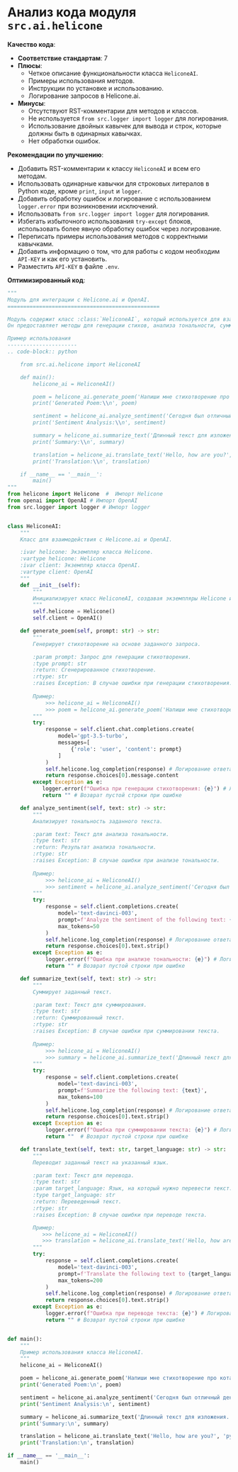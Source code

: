 # Анализ кода модуля `src.ai.helicone`

**Качество кода**:
   - **Соответствие стандартам**: 7
   - **Плюсы**:
     - Четкое описание функциональности класса `HeliconeAI`.
     - Примеры использования методов.
     - Инструкции по установке и использованию.
     - Логирование запросов в Helicone.ai.
   - **Минусы**:
     - Отсутствуют RST-комментарии для методов и классов.
     - Не используется `from src.logger import logger` для логирования.
     - Использование двойных кавычек для вывода и строк, которые должны быть в одинарных кавычках.
     - Нет обработки ошибок.

**Рекомендации по улучшению**:
   - Добавить RST-комментарии к классу `HeliconeAI` и всем его методам.
   - Использовать одинарные кавычки для строковых литералов в Python коде, кроме `print`, `input` и `logger`.
   - Добавить обработку ошибок и логирование с использованием `logger.error` при возникновении исключений.
   - Использовать `from src.logger import logger` для логирования.
   - Избегать избыточного использования `try-except` блоков, использовать более явную обработку ошибок через логирование.
   - Переписать примеры использования методов с корректными кавычками.
   - Добавить информацию о том, что для работы с кодом необходим `API-KEY` и как его установить.
   - Разместить `API-KEY` в файле `.env`.

**Оптимизированный код**:
```python
"""
Модуль для интеграции с Helicone.ai и OpenAI.
================================================

Модуль содержит класс :class:`HeliconeAI`, который используется для взаимодействия с моделями Helicone.ai и OpenAI.
Он предоставляет методы для генерации стихов, анализа тональности, суммирования и перевода текста, а также логирования.

Пример использования
----------------------
.. code-block:: python

    from src.ai.helicone import HeliconeAI

    def main():
        helicone_ai = HeliconeAI()

        poem = helicone_ai.generate_poem('Напиши мне стихотворение про кота.')
        print('Generated Poem:\\n', poem)

        sentiment = helicone_ai.analyze_sentiment('Сегодня был отличный день!')
        print('Sentiment Analysis:\\n', sentiment)

        summary = helicone_ai.summarize_text('Длинный текст для изложения...')
        print('Summary:\\n', summary)

        translation = helicone_ai.translate_text('Hello, how are you?', 'русский')
        print('Translation:\\n', translation)

    if __name__ == '__main__':
        main()
"""
from helicone import Helicone  #  Импорт Helicone
from openai import OpenAI # Импорт OpenAI
from src.logger import logger # Импорт logger


class HeliconeAI:
    """
    Класс для взаимодействия с Helicone.ai и OpenAI.

    :ivar helicone: Экземпляр класса Helicone.
    :vartype helicone: Helicone
    :ivar client: Экземпляр класса OpenAI.
    :vartype client: OpenAI
    """
    def __init__(self):
        """
        Инициализирует класс HeliconeAI, создавая экземпляры Helicone и OpenAI.
        """
        self.helicone = Helicone()
        self.client = OpenAI()

    def generate_poem(self, prompt: str) -> str:
        """
        Генерирует стихотворение на основе заданного запроса.

        :param prompt: Запрос для генерации стихотворения.
        :type prompt: str
        :return: Сгенерированное стихотворение.
        :rtype: str
        :raises Exception: В случае ошибки при генерации стихотворения.
        
        Пример:
            >>> helicone_ai = HeliconeAI()
            >>> poem = helicone_ai.generate_poem('Напиши мне стихотворение про кота.')
        """
        try:
            response = self.client.chat.completions.create(
                model='gpt-3.5-turbo',
                messages=[
                    {'role': 'user', 'content': prompt}
                ]
            )
            self.helicone.log_completion(response) # Логирование ответа
            return response.choices[0].message.content
        except Exception as e:
           logger.error(f"Ошибка при генерации стихотворения: {e}") # Логирование ошибки
           return "" # Возврат пустой строки при ошибке

    def analyze_sentiment(self, text: str) -> str:
        """
        Анализирует тональность заданного текста.

        :param text: Текст для анализа тональности.
        :type text: str
        :return: Результат анализа тональности.
        :rtype: str
        :raises Exception: В случае ошибки при анализе тональности.
        
        Пример:
            >>> helicone_ai = HeliconeAI()
            >>> sentiment = helicone_ai.analyze_sentiment('Сегодня был отличный день!')
        """
        try:
            response = self.client.completions.create(
                model='text-davinci-003',
                prompt=f'Analyze the sentiment of the following text: {text}',
                max_tokens=50
            )
            self.helicone.log_completion(response) # Логирование ответа
            return response.choices[0].text.strip()
        except Exception as e:
            logger.error(f"Ошибка при анализе тональности: {e}") # Логирование ошибки
            return "" # Возврат пустой строки при ошибке

    def summarize_text(self, text: str) -> str:
        """
        Суммирует заданный текст.

        :param text: Текст для суммирования.
        :type text: str
        :return: Суммированный текст.
        :rtype: str
        :raises Exception: В случае ошибки при суммировании текста.
        
        Пример:
            >>> helicone_ai = HeliconeAI()
            >>> summary = helicone_ai.summarize_text('Длинный текст для изложения...')
        """
        try:
            response = self.client.completions.create(
                model='text-davinci-003',
                prompt=f'Summarize the following text: {text}',
                max_tokens=100
            )
            self.helicone.log_completion(response) # Логирование ответа
            return response.choices[0].text.strip()
        except Exception as e:
            logger.error(f"Ошибка при суммировании текста: {e}") # Логирование ошибки
            return ""  # Возврат пустой строки при ошибке

    def translate_text(self, text: str, target_language: str) -> str:
        """
        Переводит заданный текст на указанный язык.

        :param text: Текст для перевода.
        :type text: str
        :param target_language: Язык, на который нужно перевести текст.
        :type target_language: str
        :return: Переведенный текст.
        :rtype: str
        :raises Exception: В случае ошибки при переводе текста.

        Пример:
           >>> helicone_ai = HeliconeAI()
           >>> translation = helicone_ai.translate_text('Hello, how are you?', 'русский')
        """
        try:
            response = self.client.completions.create(
                model='text-davinci-003',
                prompt=f'Translate the following text to {target_language}: {text}',
                max_tokens=200
            )
            self.helicone.log_completion(response) # Логирование ответа
            return response.choices[0].text.strip()
        except Exception as e:
            logger.error(f"Ошибка при переводе текста: {e}") # Логирование ошибки
            return "" # Возврат пустой строки при ошибке


def main():
    """
    Пример использования класса HeliconeAI.
    """
    helicone_ai = HeliconeAI()

    poem = helicone_ai.generate_poem('Напиши мне стихотворение про кота.')
    print('Generated Poem:\n', poem)

    sentiment = helicone_ai.analyze_sentiment('Сегодня был отличный день!')
    print('Sentiment Analysis:\n', sentiment)

    summary = helicone_ai.summarize_text('Длинный текст для изложения...')
    print('Summary:\n', summary)

    translation = helicone_ai.translate_text('Hello, how are you?', 'русский')
    print('Translation:\n', translation)

if __name__ == '__main__':
    main()
```